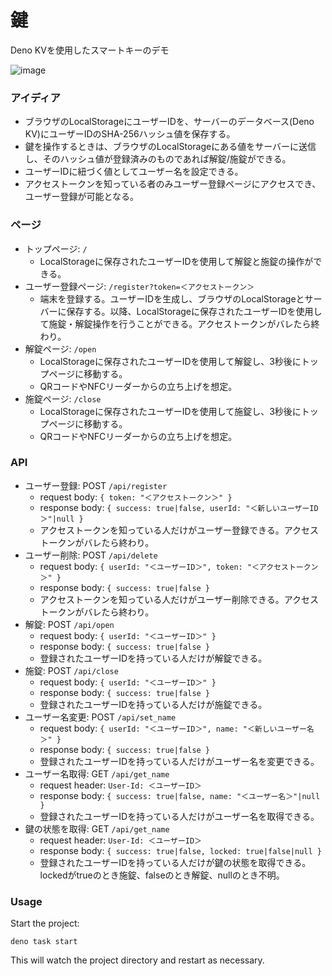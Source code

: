 # 鍵

Deno KVを使用したスマートキーのデモ

![image](https://github.com/ayame113/kv_demo/assets/40050810/91f25236-2a5b-4402-8591-3ebe6ebe7f1b)

### アイディア

- ブラウザのLocalStorageにユーザーIDを、サーバーのデータベース(Deno
  KV)にユーザーIDのSHA-256ハッシュ値を保存する。
- 鍵を操作するときは、ブラウザのLocalStorageにある値をサーバーに送信し、そのハッシュ値が登録済みのものであれば解錠/施錠ができる。
- ユーザーIDに紐づく値としてユーザー名を設定できる。
- アクセストークンを知っている者のみユーザー登録ページにアクセスでき、ユーザー登録が可能となる。

### ページ

- トップページ: `/`
  - LocalStorageに保存されたユーザーIDを使用して解錠と施錠の操作ができる。
- ユーザー登録ページ: `/register?token=＜アクセストークン＞`
  - 端末を登録する。ユーザーIDを生成し、ブラウザのLocalStorageとサーバーに保存する。以降、LocalStorageに保存されたユーザーIDを使用して施錠・解錠操作を行うことができる。アクセストークンがバレたら終わり。
- 解錠ページ: `/open`
  - LocalStorageに保存されたユーザーIDを使用して解錠し、3秒後にトップページに移動する。
  - QRコードやNFCリーダーからの立ち上げを想定。
- 施錠ページ: `/close`
  - LocalStorageに保存されたユーザーIDを使用して施錠し、3秒後にトップページに移動する。
  - QRコードやNFCリーダーからの立ち上げを想定。

### API

- ユーザー登録: POST `/api/register`
  - request body: `{ token: "＜アクセストークン＞" }`
  - response body:
    `{ success: true|false, userId: "＜新しいユーザーID＞"|null }`
  - アクセストークンを知っている人だけがユーザー登録できる。アクセストークンがバレたら終わり。
- ユーザー削除: POST `/api/delete`
  - request body: `{ userId: "＜ユーザーID＞", token: "＜アクセストークン＞" }`
  - response body: `{ success: true|false }`
  - アクセストークンを知っている人だけがユーザー削除できる。アクセストークンがバレたら終わり。
- 解錠: POST `/api/open`
  - request body: `{ userId: "＜ユーザーID＞" }`
  - response body: `{ success: true|false }`
  - 登録されたユーザーIDを持っている人だけが解錠できる。
- 施錠: POST `/api/close`
  - request body: `{ userId: "＜ユーザーID＞" }`
  - response body: `{ success: true|false }`
  - 登録されたユーザーIDを持っている人だけが施錠できる。
- ユーザー名変更: POST `/api/set_name`
  - request body: `{ userId: "＜ユーザーID＞", name: "＜新しいユーザー名＞" }`
  - response body: `{ success: true|false }`
  - 登録されたユーザーIDを持っている人だけがユーザー名を変更できる。
- ユーザー名取得: GET `/api/get_name`
  - request header: `User-Id: ＜ユーザーID＞`
  - response body: `{ success: true|false, name: "＜ユーザー名＞"|null }`
  - 登録されたユーザーIDを持っている人だけがユーザー名を取得できる。
- 鍵の状態を取得: GET `/api/get_name`
  - request header: `User-Id: ＜ユーザーID＞`
  - response body: `{ success: true|false, locked: true|false|null }`
  - 登録されたユーザーIDを持っている人だけが鍵の状態を取得できる。lockedがtrueのとき施錠、falseのとき解錠、nullのとき不明。

### Usage

Start the project:

```
deno task start
```

This will watch the project directory and restart as necessary.
